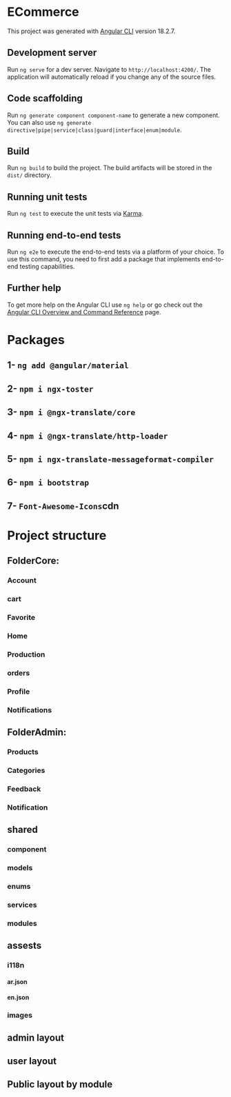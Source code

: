 # ECommerce

This project was generated with [Angular CLI](https://github.com/angular/angular-cli) version 18.2.7.

## Development server

Run `ng serve` for a dev server. Navigate to `http://localhost:4200/`. The application will automatically reload if you change any of the source files.

## Code scaffolding

Run `ng generate component component-name` to generate a new component. You can also use `ng generate directive|pipe|service|class|guard|interface|enum|module`.

## Build

Run `ng build` to build the project. The build artifacts will be stored in the `dist/` directory.

## Running unit tests

Run `ng test` to execute the unit tests via [Karma](https://karma-runner.github.io).

## Running end-to-end tests

Run `ng e2e` to execute the end-to-end tests via a platform of your choice. To use this command, you need to first add a package that implements end-to-end testing capabilities.

## Further help

To get more help on the Angular CLI use `ng help` or go check out the [Angular CLI Overview and Command Reference](https://angular.dev/tools/cli) page.

# Packages

## 1- `ng add @angular/material`

## 2- `npm i ngx-toster`

## 3- `npm i @ngx-translate/core`

## 4- `npm i @ngx-translate/http-loader`

## 5- `npm i ngx-translate-messageformat-compiler`

## 6- `npm i bootstrap`

## 7- `Font-Awesome-Icons`cdn

# Project structure
 
## FolderCore:

### Account

### cart

### Favorite

### Home

### Production

### orders

### Profile

### Notifications

## FolderAdmin:

### Products 

### Categories

### Feedback

### Notification

## shared

### component

### models

### enums

### services

### modules

## assests

### i118n

#### ar.json

#### en.json

### images

## admin layout

## user layout

## Public layout by module
